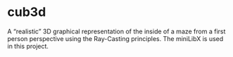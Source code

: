 # cub3d
A “realistic” 3D graphical representation of the inside of a maze from a first person perspective using the Ray-Casting principles.
The miniLibX is used in this project. 